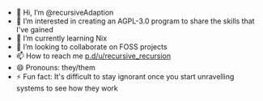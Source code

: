 - 👋 Hi, I’m @recursiveAdaption
- 👀 I’m interested in creating an AGPL-3.0 program to share the skills that I've gained
- 🌱 I’m currently learning Nix
- 💞️ I’m looking to collaborate on FOSS projects
- 📫 How to reach me [p.d/u/recursive_recursion](https://programming.dev/u/recursive_recursion)
- 😄 Pronouns: they/them
- ⚡ Fun fact: It's difficult to stay ignorant once you start unravelling systems to see how they work

<!---
recursiveAdaption/recursiveAdaption is a ✨ special ✨ repository because its `README.md` (this file) appears on your GitHub profile.
You can click the Preview link to take a look at your changes.
--->
